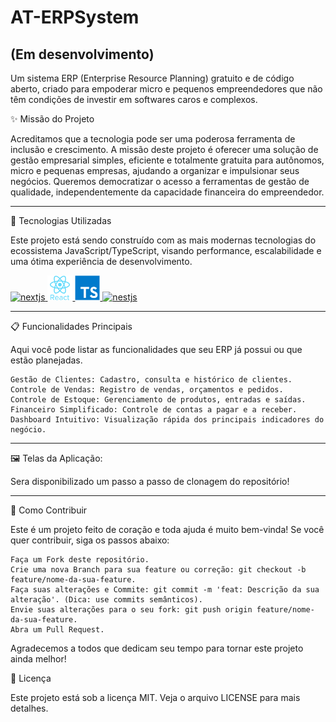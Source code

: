 <h1>AT-ERPSystem</h1>
<h2>(Em desenvolvimento)</h2>

<!-- <p align="center">
<img src="URL_DA_SUA_IMAGEM_DE_TELA_AQUI" width="700" alt="Tela de Dashboard">
</p> -->

<p align="left">
Um sistema ERP (Enterprise Resource Planning) gratuito e de código aberto, criado para empoderar micro e pequenos empreendedores que não têm condições de investir em softwares caros e complexos.
</p>

✨ Missão do Projeto

Acreditamos que a tecnologia pode ser uma poderosa ferramenta de inclusão e crescimento. A missão deste projeto é oferecer uma solução de gestão empresarial simples, eficiente e totalmente gratuita para autônomos, micro e pequenas empresas, ajudando a organizar e impulsionar seus negócios. Queremos democratizar o acesso a ferramentas de gestão de qualidade, independentemente da capacidade financeira do empreendedor.

<hr>

🚀 Tecnologias Utilizadas

Este projeto está sendo construído com as mais modernas tecnologias do ecossistema JavaScript/TypeScript, visando performance, escalabilidade e uma ótima experiência de desenvolvimento.

<p align="left">
  <a href="https://nextjs.org/" target="_blank" rel="noreferrer">
  <img src="https://cdn.worldvectorlogo.com/logos/next-js.svg" alt="nextjs" width="40" height="40"/>
  </a>
  
  
  <a href="https://reactjs.org/" target="_blank" rel="noreferrer">
  <img src="https://raw.githubusercontent.com/devicons/devicon/master/icons/react/react-original-wordmark.svg" alt="react" width="40" height="40"/>
  </a>
  
  
  <a href="https://www.typescriptlang.org/" target="_blank" rel="noreferrer">
  <img src="https://raw.githubusercontent.com/devicons/devicon/master/icons/typescript/typescript-original.svg" alt="typescript" width="40" height="40"/>
  </a>
  
  <a href="https://nestjs.com/" target="_blank" rel="noreferrer">
  <img src="https://upload.wikimedia.org/wikipedia/commons/a/a8/NestJS.svg" alt="nestjs" width="40" height="40"/>
  </a>
</p>

<hr>

📋 Funcionalidades Principais

Aqui você pode listar as funcionalidades que seu ERP já possui ou que estão planejadas.

    Gestão de Clientes: Cadastro, consulta e histórico de clientes.
    Controle de Vendas: Registro de vendas, orçamentos e pedidos.
    Controle de Estoque: Gerenciamento de produtos, entradas e saídas.
    Financeiro Simplificado: Controle de contas a pagar e a receber.
    Dashboard Intuitivo: Visualização rápida dos principais indicadores do negócio.

<hr>

🖼️ Telas da Aplicação:

<!-- <p align="center">
<img src="URL_DA_SUA_IMAGEM_DE_TELA_AQUI" width="700" alt="Tela de Dashboard">
</p> -->

Sera disponibilizado um passo a passo de clonagem do repositório!

<hr>

🤝 Como Contribuir

Este é um projeto feito de coração e toda ajuda é muito bem-vinda! Se você quer contribuir, siga os passos abaixo:

    Faça um Fork deste repositório.
    Crie uma nova Branch para sua feature ou correção: git checkout -b feature/nome-da-sua-feature.
    Faça suas alterações e Commite: git commit -m 'feat: Descrição da sua alteração'. (Dica: use commits semânticos).
    Envie suas alterações para o seu fork: git push origin feature/nome-da-sua-feature.
    Abra um Pull Request.

Agradecemos a todos que dedicam seu tempo para tornar este projeto ainda melhor!

📜 Licença

Este projeto está sob a licença MIT. Veja o arquivo LICENSE para mais detalhes.
